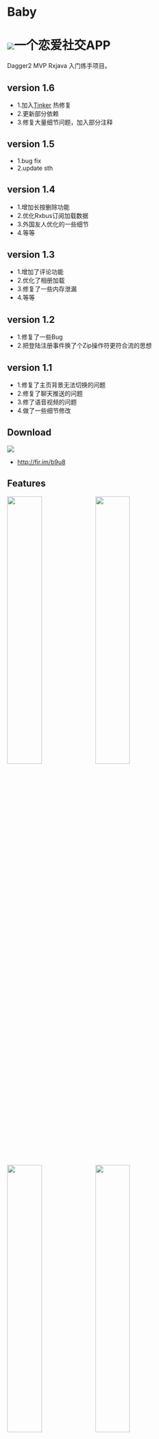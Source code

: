 

# Baby
# ![](app/src/main/res/mipmap-mdpi/ic_launcher.png)一个恋爱社交APP

Dagger2 MVP Rxjava 入门练手项目。

## version 1.6
* 1.加入[Tinker](https://github.com/Tencent/tinker) 热修复
* 2.更新部分依赖
* 3.修复大量细节问题，加入部分注释

## version 1.5 
* 1.bug fix
* 2.update sth

## version 1.4
* 1.增加长按删除功能
* 2.优化Rxbus订阅加载数据
* 3.外国友人优化的一些细节
* 4.等等

## version 1.3
* 1.增加了评论功能
* 2.优化了相册加载
* 3.修复了一些内存泄漏
* 4.等等

## version 1.2 
 * 1.修复了一些Bug
 * 2.把登陆注册事件换了个Zip操作符更符合流的思想

##  version 1.1
 * 1.修复了主页背景无法切换的问题
 * 2.修复了聊天推送的问题
 * 3.修了语音视频的问题
 * 4.做了一些细节修改

 
 

## Download
![](art/下载.png)
 * http://fir.im/b9u8

## Features
<a href="art/Screenshot_20160214-173027.png"><img src="art/Screenshot_20160214-173027.png" width="40%"/></a>         <a href="art/Screenshot_20160214-173042.png"><img src="art/Screenshot_20160214-173042.png" width="40%"/></a>
<a href="art/Screenshot_20160214-173045.png"><img src="art/Screenshot_20160214-173045.png" width="40%"/></a>         <a href="art/Screenshot_20160214-173205.png"><img src="art/Screenshot_20160214-173205.png" width="40%"/></a>  
<a href="art/Screenshot_20160214-173322.png"><img src="art/Screenshot_20160214-173322.png" width="40%"/></a>         <a href="art/Screenshot_20160214-173339.png"><img src="art/Screenshot_20160214-173339.png" width="40%"/></a>            
<a href="art/QQ图片20160509142753.png"><img src="art/QQ图片20160509142753.png" width="40%"/></a>         <a href="art/Screenshot_20160509-144543.png"><img src="art/Screenshot_20160509-144543.png" width="40%"/></a>         


 * 开屏页的登录和注册
 * 首页的Moment
 * 相册页面
 * 编辑个人信息
 * 等等....

## Development Environment & Library

### MVP
这个项目是基于MVP框架写的（大体上，聊天那块直接用环信的了），大部分Base类参考[FastAndroid](https://github.com/huntermr/FastAndroid)里边的基类，参考这个很快就能布好基本的MVP架构。本来是有考虑过MVVM后来想想还是先学习一下MVP吧，看过几个MVVM项目感觉还是挺好用的，不过还是BETA版不知道有没有什么坑。

### Material Design
早就手痒想体验一把V7包里边的各种控件了，特喜欢coordinatorlayout和collapsingtoolbarlayout的互动让Tollbar隐藏又现的感觉，但是看起来好看还是要点代价的，在这里捣鼓了不少时间，尤其是collapsingtoolbarlayout的Expanded固定让我Google了好久，因为用英文搜索可能我表达的不太好，最后竟然是一句nestedScroll(false)就可以了。。。。
还是感谢Stackoveflow里边的大腿吧。

### Dagger2
依赖注入[Dagger2](http://google.github.io/dagger/)，也是我早就想用的一个框架了，理由是各种配合Mvp十分方便和好用，渐渐也能体会到一次注入到处可用的快感。不过一个新技术真的学习成本，国内没什么中文文档介绍，看国外的看的云里雾里。原理看的明白，用起来好像不太知道如何使用，尤其是在@inject之后对象，也可以在别的地方Inject，原本是被Inject方后来也成了Module提供方。虽然到最后原理还不是特别明白这里，但还是不阻碍用起来的快感。

### Realm
一开始被新技术吸引到的是不会放过任何新东西的包括[Realm](https://github.com/realm/realm-java),不过进了坑不代表这个坑可以跳阿。由于我这次用到了leacncloud,Realm感觉会和LeanCloud的子类化冲突让你只能选择其中之一，不过这个也算了，Leancloud提供了类似Map的Put方法也可以接受就是麻烦了点。但是被坑到的地方是Realm所谓的自动数据同步竟然是一改就是改真实的数据，并不是数据的拷贝。。。感觉和我使用到要缓存的数据有点冲突，因为这个Moment里边的项是有点赞的，点赞要修改当前Recycleview的数据（修改数据要开事务）。修改数据后会出现一些很奇怪的现象，不在Recycleview当前Item会跳到当前Item，点赞的动画也会消失。。。真的是想破脑袋也解决不了，就直接跳坑了。最后感觉这个Realm在保存不跟服务器需要同步的数据会好点。

### LeanCloud
用[LeanCloud](leancloud.cn)是因为在知乎太多吹它的人了而且它的确在BAAS这方面功能比较多（后来才发现即时通信没有语音和视频），所以就尝试使用了，SDK整体来说是不错的都挺好用的，满足了我对存储方面的要求。不过就在我开发的这几天，貌似稳定性没有想象中那么好，好几次上传个头像都会SocketTimeOut，查询也会有点慢，不过还好都在接受范围内（不过要是到了收费的标准我就接受不了）。

### 环信
其实[环信](http://www.easemob.com/)在知乎黑的人真的很多，但是用起来却没有试过出过什么特别大的问题，在发送消息这块倒是挺稳定的，不稳定在语音和视频这块，不过这两个实时性这么强的服务对环境应该也苛刻，不过倒无大碍（毕竟免费）。集成块这方面真的环信做的不错，尤其是有了EaseUi这个包，基本上一天就能集成完毕。

### Rxjava、RxAndroid
[Rxjava](https://github.com/ReactiveX/RxJava)我从第一眼看到了就喜欢上了（个人特喜欢那种通过.设置完成的感觉），接触也有几个月，一开始就和[Retrofit](https://github.com/square/retrofit) 、[Okhttp](https://github.com/square/okhttp)一起使用。学习成本还是要有的阿，看了不知道多少篇关于Rxjava使用的文章和例子，对里边的操作符也仅仅停留在那几个最常用的，其他一大堆好多都没用过，看来还用得不够。

### Glide
[Glide](https://github.com/bumptech/glide)也是一个后来居上让我喜欢的图片加载库，一开始我喜欢[picasso](https://github.com/square/picasso) 是觉得轻巧而且好用有保证（主要是我偶像Jake Wharton主导，有加成），慢慢觉得Picasso对内存没有Glide来的友好，Glide在加载速度方面也领先，虽然整个库代码量是Picasso的几倍，但是比起重要的内存和用户体验来说还是Glide的领先一筹。

### Butterknife、Ucrop等等
当让还有其他的一些润色的轮子啦，不过不是那么重要就不一一感谢啦。


## Thanks
* 感谢Github、LeanCloud、环信、还有造那么多轮子给我们用的Square FaceBook Google的大大们。
* Thanks for improving my code  [m-ezzat](https://github.com/m-ezzat).

## Contacts
 * Email:379489343zhi@gmail.com
 * QQ:379489343

## License

```
Copyright 2016 Roger ou

Licensed under the Apache License, Version 2.0 (the "License");
you may not use this file except in compliance with the License.
You may obtain a copy of the License at

   http://www.apache.org/licenses/LICENSE-2.0

Unless required by applicable law or agreed to in writing, software
distributed under the License is distributed on an "AS IS" BASIS,
WITHOUT WARRANTIES OR CONDITIONS OF ANY KIND, either express or implied.
See the License for the specific language governing permissions and
limitations under the License.
```
